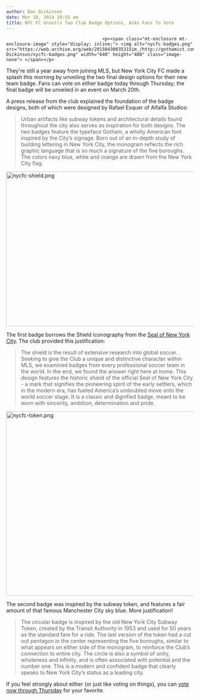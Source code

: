 ```yaml
---
author: Dan Dickinson
date: Mar 10, 2014 10:55 am
title: NYC FC Unveils Two Club Badge Options, Asks Fans To Vote
---
```


	
										<p><span class="mt-enclosure mt-enclosure-image" style="display: inline;"> <img alt="nycfc-badges.png" src="https://web.archive.org/web/20150430035315im_/http://gothamist.com/attachments/Dan Dickinson/nycfc-badges.png" width="640" height="480" class="image-none"> </span></p>

<p>They&apos;re still a year away from joining MLS, but New York City FC made a splash this morning by unveiling the two final design options for their new team badge.  Fans can vote on either badge today through Thursday; the final badge will be unveiled in an event on March 20th.</p>

<p>A press release from the club explained the foundation of the badge designs, both of which were designed by Rafael Esquer of Alfalfa Studios:</p>

<blockquote>Urban artifacts like subway tokens and architectural details found throughout the city also serves as inspiration for both designs. The two badges feature the typeface Gotham, a wholly American font inspired by the City&#x2019;s signage. Born out of an in-depth study of building lettering in New York City, the monogram reflects the rich graphic language that is so much a signature of the five boroughs. The colors navy blue, white and orange are drawn from the New York City flag.</blockquote>

<p><span class="mt-enclosure mt-enclosure-image" style="display: inline;"> <img alt="nycfc-shield.png" src="https://web.archive.org/web/20150430035315im_/http://gothamist.com/attachments/Dan Dickinson/nycfc-shield.png" width="640" height="416" class="image-none"> </span></p>

<p>The first badge borrows the Shield iconography from the <a href="https://web.archive.org/web/20150430035315/http://en.wikipedia.org/wiki/Seal_of_New_York_City">Seal of New York City</a>.  The club provided this justification:</p>

<blockquote>The shield is the result of extensive research into global soccer. Seeking to give the Club a unique and distinctive character within MLS, we examined badges from every professional soccer team in the world. In the end, we found the answer right here at home. This design features the historic shield of the official Seal of New York City - a mark that signifies the pioneering spirit of the early settlers, which in the modern era, has fueled America&#x2019;s undoubted move onto the world soccer stage. It is a classic and dignified badge, meant to be worn with sincerity, ambition, determination and pride.</blockquote>

<p><span class="mt-enclosure mt-enclosure-image" style="display: inline;"> <img alt="nycfc-token.png" src="https://web.archive.org/web/20150430035315im_/http://gothamist.com/attachments/Dan Dickinson/nycfc-token.png" width="640" height="496" class="image-none"> </span></p>

<p>The second badge was inspired by the subway token, and features a fair amount of that famous Manchester City sky blue. More justification!</p>

<blockquote>The circular badge is inspired by the old New York City Subway Token, created by the Transit Authority in 1953 and used for 50 years as the standard fare for a ride. The last version of the token had a cut out pentagon in the center representing the five boroughs, similar to what appears on either side of the monogram, to reinforce the Club&#x2019;s connection to entire city. The circle is also a symbol of unity, wholeness and infinity, and is often associated with potential and the number one. This is a modern and confident badge that clearly speaks to New York City&#x2019;s status as a leading city.</blockquote>

<p>If you feel strongly about either (or just like voting on things), you can <a href="https://web.archive.org/web/20150430035315/http://nycfc.com/vote">vote now through Thursday</a> for your favorite.</p>					
										
									
				